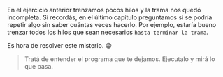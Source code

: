 <gs-attire attire-url="https://raw.githubusercontent.com/MumukiProject/mumuki-guia-gobstones-repeticion-condicional-ii-kids/master/assets/attires/config_1538410692480.json"></gs-attire>

<gs-toolbox toolbox-url="https://raw.githubusercontent.com/MumukiProject/mumuki-guia-gobstones-repeticion-condicional-kids/master/assets/toolbox.xml">
</gs-toolbox>

En el ejercicio anterior trenzamos pocos hilos y la trama nos quedó incompleta. Si recordás, en el último capítulo preguntamos si se podría repetir algo sin saber cuántas veces hacerlo. Por ejemplo, estaría bueno trenzar todos los hilos que sean necesarios `hasta terminar la trama`. 

Es hora de resolver este misterio. :grin:

> Tratá de entender el programa que te dejamos. Ejecutalo y mirá lo que pasa.